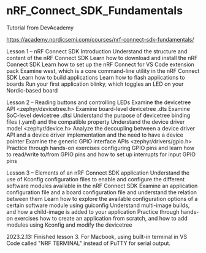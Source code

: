 # nRF_Connect_SDK_Fundamentals
Tutorial from DevAcademy

https://academy.nordicsemi.com/courses/nrf-connect-sdk-fundamentals/

Lesson 1 – nRF Connect SDK Introduction
Understand the structure and content of the nRF Connect SDK
Learn how to download and install the nRF Connect SDK
Learn how to set up the nRF Connect for VS Code extension pack
Examine west, which is a core command-line utility in the nRF Connect SDK
Learn how to build applications
Learn how to flash applications to boards
Run your first application blinky, which toggles an LED on your Nordic-based board

Lesson 2 – Reading buttons and controlling LEDs
Examine the devicetree API <zephyr/devicetree.h>
Examine board-level devicetree .dts
Examine SoC-level devicetree .dtsi
Understand the purpose of devicetree binding files (.yaml) and the compatible property
Understand the device driver model <zephyr/device.h>
Analyze the decoupling between a device driver API and a device driver implementation and the need to have a device pointer
Examine the generic GPIO interface APIs <zephyr/drivers/gpio.h>
Practice through hands-on exercises configuring GPIO pins and learn how to read/write to/from GPIO pins and how to set up interrupts for input GPIO pins

Lesson 3 – Elements of an nRF Connect SDK application
Understand the use of Kconfig configuration files to enable and configure the different software modules available in the nRF Connect SDK
Examine an application configuration file and a board configuration file and understand the relation between them
Learn how to explore the available configuration options of a certain software module using guiconfig
Understand multi-image builds, and how a child-image is added to your application
Practice through hands-on exercises how to create an application from scratch, and how to add modules using Kconfig and modify the devicetree

2023.2.13: Finished lesson 3. For Macbook, using built-in terminal in VS Code called "NRF TERMINAL" instead of PuTTY for serial output.
